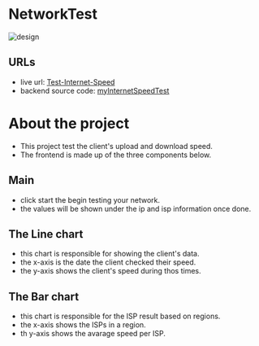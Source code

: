 # NetworkTest

<p></p>

![design]()

## URLs

- live url: [Test-Internet-Speed](https://gray-glacier-0556ff10f.3.azurestaticapps.net)
- backend source code: [myInternetSpeedTest](https://github.com/tsxepo-web/MyInternetSpeed.git)

# About the project

- This project test the client's upload and download speed.
- The frontend is made up of the three components below.

## Main

- click start the begin testing your network.
- the values will be shown under the ip and isp information once done.

## The Line chart

- this chart is responsible for showing the client's data.
- the x-axis is the date the client checked their speed.
- the y-axis shows the client's speed during thos times.

## The Bar chart

- this chart is responsible for the ISP result based on regions.
- the x-axis shows the ISPs in a region.
- th y-axis shows the avarage speed per ISP.

